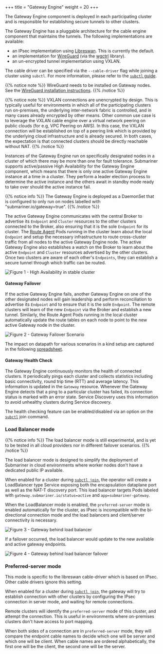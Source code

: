 +++
title =  "Gateway Engine"
weight = 20
+++

The Gateway Engine component is deployed in each participating cluster and
is responsible for establishing secure tunnels to other clusters.

The Gateway Engine has a pluggable architecture for the cable engine component
that maintains the tunnels. The following implementations are available:

* an IPsec implementation using [Libreswan](https://libreswan.org/). This is currently the default.
* an implementation for [WireGuard](https://www.wireguard.com/) (via the [wgctrl](https://github.com/WireGuard/wgctrl-go) library).
* an un-encrypted tunnel implementation using VXLAN.

The cable driver can be specified via the `--cable-driver` flag while joining a cluster using `subctl`. For more information, please refer
to the [`subctl` guide](../../../operations/deployment/subctl/).

{{% notice note %}}
WireGuard needs to be installed on Gateway nodes. See the [WireGuard installation instructions](https://www.wireguard.com/install/).
{{% /notice %}}

{{% notice note %}}
VXLAN connections are unencrypted by design. This is typically useful for environments in which all of the participating clusters run
on-premises, the underlying inter-network fabric is controlled, and in many cases already encrypted by other means. Other common use case is
to leverage the VXLAN cable engine over a virtual network peering on public clouds (for e.g, VPC Peering on AWS). In this case, the VXLAN
connection will be established on top of a peering link which is provided by the underlying cloud infrastructure and is already secured.
In both cases, the expectation is that connected clusters should be directly reachable without NAT.
{{% /notice %}}

Instances of the Gateway Engine run on specifically designated nodes in a
cluster of which there may be more than one for fault tolerance. Submariner
supports active/passive High Availability for the Gateway Engine component,
which means that there is only one active Gateway Engine instance at a time
in a cluster. They perform a leader election process to determine the active
instance and the others await in standby mode ready to take over should the
active instance fail.

{{% notice info %}}
The Gateway Engine is deployed as a DaemonSet that is configured to only run
on nodes labelled with "submariner.io/gateway=true".
{{% /notice %}}

The active Gateway Engine communicates with the central Broker to advertise
its `Endpoint` and `Cluster` resources to the other clusters connected to the
Broker, also ensuring that it is the sole `Endpoint` for its cluster. The
[Route Agent](../route-agent/) Pods running in the cluster learn about the
local `Endpoint` and setup the necessary infrastructure to route cross-cluster
traffic from all nodes to the active Gateway Engine node. The active Gateway Engine
also establishes a watch on the Broker to learn about the active `Endpoint` and
`Cluster` resources advertised by the other clusters. Once two clusters are
aware of each other's `Endpoints`, they can establish a secure tunnel through
which traffic can be routed.

![Figure 1 - High Availability in stable cluster](/images/high-availability/HA_Cluster1.png)
<!-- Image Source: https://docs.google.com/presentation/d/180CtHZnr9PP5Rh98VEmkQz3ovc5AGXG9wosoHMLhgaY/edit -->

#### Gateway Failover

If the active Gateway Engine fails, another Gateway Engine on one of the
other designated nodes will gain leadership and perform reconciliation to
advertise its `Endpoint` and to ensure that it is the sole `Endpoint`. The
remote clusters will learn of the new `Endpoint` via the Broker and establish
a new tunnel. Similarly, the Route Agent Pods running in the local cluster
automatically update the route tables on each node to point to the new active
Gateway node in the cluster.

![Figure 2 - Gateway Failover Scenario](/images/high-availability/HA_Cluster2.png)
<!-- Image Source: https://docs.google.com/presentation/d/180CtHZnr9PP5Rh98VEmkQz3ovc5AGXG9wosoHMLhgaY/edit -->

The impact on datapath for various scenarios in a kind setup are captured in the
following [spreadsheet](https://docs.google.com/spreadsheets/d/1JsXsyRDDXkp6t55Gm-NP5EggWTyYi2yo27pyuDYwlpc/edit#gid=0).

#### Gateway Health Check

The Gateway Engine continuously monitors the health of connected clusters.
It periodically pings each cluster and collects statistics including basic connectivity,
round trip time (RTT) and average latency. This information is updated in the `Gateway`
resource. Whenever the Gateway Engine detects that a ping to a particular cluster has failed,
its connection status is marked with an error state. Service Discovery uses this information
to avoid unhealthy clusters during Service discovery.

The health checking feature can be enabled/disabled via an option on the
[`subctl`](../../../operations/deployment/subctl/#join-flags-healthcheck) join command.

### Load Balancer mode

{{% notice info %}}
The load balancer mode is still experimental, and is yet to be tested in all cloud providers nor in different failover scenarios.
{{% /notice %}}

The load balancer mode is designed to simplify the deployment of Submariner in cloud environments
where worker nodes don't have a dedicated public IP available.

When enabled for a cluster during [`subctl join`](../../../operations/deployment/subctl/#join-flags-general),
the operator will create a LoadBalancer type Service exposing both the encapsulation dataplane port
as well as the NAT-T discovery port. This load balancer targets Pods labeled with
`gateway.submariner.io/status=active` and `app=submariner-gateway`.

When the LoadBalancer mode is enabled, the `preferred-server` mode is enabled automatically for
the cluster, as IPsec is incompatible with the bi-directional connection mode and the
load balancers and client/server connectivity is necessary.

![Figure 3 - Gateway behind load balancer](/images/high-availability/HA_Cluster_LB1.png)

If a failover occurred, the load balancer would update to the new available and active
gateway endpoints.

![Figure 4 - Gateway behind load balancer failover](/images/high-availability/HA_Cluster_LB2.png)

### Preferred-server mode

This mode is specific to the libreswan cable-driver which is based on IPsec. Other cable drivers ignore
this setting.

When enabled for a cluster during [`subctl join`](../../../operations/deployment/subctl/#join-flags-general),
the gateway will try to establish connection with other clusters by configuring the IPsec connection
in server mode, and waiting for remote connections.

Remote clusters will identify the `preferred-server` mode of this cluster, and attempt the connection.
This is useful in environments where on-premises clusters don't have access to port mapping.

When both sides of a connection are in `preferred-server` mode, they will compare the endpoint cable
names to decide which one will be server and which one will be client. When cable names are ordered
alphabetically, the first one will be the client, the second one will be the server.
